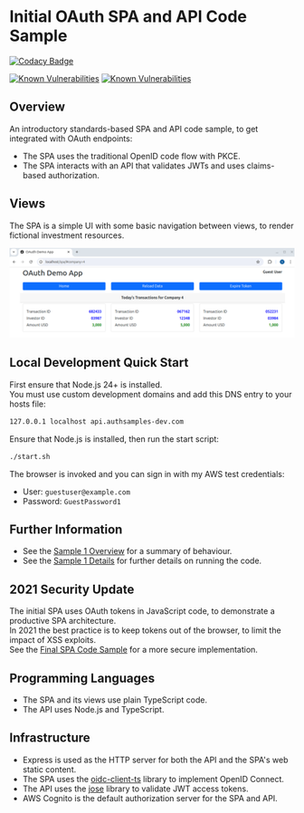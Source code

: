 # Initial OAuth SPA and API Code Sample

[![Codacy Badge](https://api.codacy.com/project/badge/Grade/607b9a2478bc4e0abbeaacde442e580f)](https://app.codacy.com/gh/gary-archer/oauth.websample1?utm_source=github.com&utm_medium=referral&utm_content=gary-archer/oauth.websample1&utm_campaign=Badge_Grade)

[![Known Vulnerabilities](https://snyk.io/test/github/gary-archer/oauth.websample1/badge.svg?targetFile=spa/package.json)](https://snyk.io/test/github/gary-archer/oauth.websample1?targetFile=spa/package.json)
[![Known Vulnerabilities](https://snyk.io/test/github/gary-archer/oauth.websample1/badge.svg?targetFile=api/package.json)](https://snyk.io/test/github/gary-archer/oauth.websample1?targetFile=api/package.json)

## Overview

An introductory standards-based SPA and API code sample, to get integrated with OAuth endpoints:

- The SPA uses the traditional OpenID code flow with PKCE.
- The SPA interacts with an API that validates JWTs and uses claims-based authorization.

## Views

The SPA is a simple UI with some basic navigation between views, to render fictional investment resources.

![SPA Views](./images/views.png)

## Local Development Quick Start

First ensure that Node.js 24+ is installed.\
You must use custom development domains and add this DNS entry to your hosts file:

```bash
127.0.0.1 localhost api.authsamples-dev.com
```

Ensure that Node.js is installed, then run the start script:

```bash
./start.sh
```

The browser is invoked and you can sign in with my AWS test credentials:

- User: `guestuser@example.com`
- Password: `GuestPassword1`

## Further Information

* See the [Sample 1 Overview](https://github.com/gary-archer/oauth.blog/tree/master/public/posts/basicspa-overview.mdx) for a summary of behaviour.
* See the [Sample 1 Details](https://github.com/gary-archer/oauth.blog/tree/master/public/posts/basicspa-execution.mdx) for further details on running the code.

## 2021 Security Update

The initial SPA uses OAuth tokens in JavaScript code, to demonstrate a productive SPA architecture.\
In 2021 the best practice is to keep tokens out of the browser, to limit the impact of XSS exploits.\
See the [Final SPA Code Sample](https://github.com/gary-archer/oauth.websample.final) for a more secure implementation.

## Programming Languages

* The SPA and its views use plain TypeScript code.
* The API uses Node.js and TypeScript.

## Infrastructure

* Express is used as the HTTP server for both the API and the SPA's web static content.
* The SPA uses the [oidc-client-ts](https://github.com/authts/oidc-client-ts) library to implement OpenID Connect.
* The API uses the [jose](https://github.com/panva/jose) library to validate JWT access tokens.
* AWS Cognito is the default authorization server for the SPA and API.
